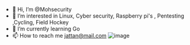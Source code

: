 - 👋 Hi, I’m @Mohsecurity
- 👀 I’m interested in Linux, Cyber security, Raspberry pi's , Pentesting  ,Cycling, Field Hockey
- 🌱 I’m currently learning Go
- 📫 How to reach me  jattan@mail.com
  ![image](https://github.com/Mohsecurity/Mohsecurity/assets/147415543/02be4dc6-5413-40b5-bd1f-0a930c45e25d)


<!---
Mohsecurity/Mohsecurity is a ✨ special ✨ repository because its `README.md` (this file) appears on your GitHub profile.
You can click the Preview link to take a look at your changes.
--->
